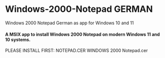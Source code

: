 # Windows-2000-Notepad GERMAN
Windows 2000 Notepad German as app for Windows 10 and 11 
#### A MSIX app to install Windows 2000 Notepad on modern Windows 11 and 10 systems.


PLEASE INSTALL FIRST:
NOTEPAD.CER
WINDOWS 2000 Notepad.cer

